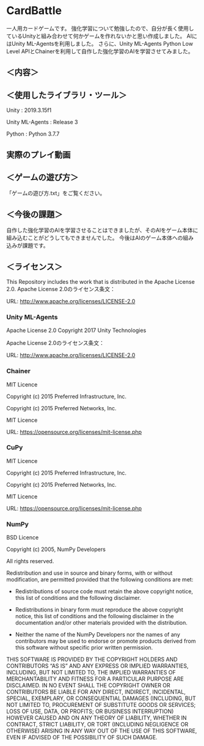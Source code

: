 # CardBattle

一人用カードゲームです。
強化学習について勉強したので、自分が長く使用しているUnityと組み合わせて何かゲームを作れないかと思い作成しました。
AIにはUnity ML-Agentsを利用しました。
さらに、Unity ML-Agents Python Low Level APIとChainerを利用して自作した強化学習のAIを学習させてみました。

## ＜内容＞

## ＜使用したライブラリ・ツール＞

Unity : 2019.3.15f1 

Unity ML-Agents : Release 3  

Python : Python 3.7.7

## 実際のプレイ動画

## ＜ゲームの遊び方＞

「ゲームの遊び方.txt」をご覧ください。

## ＜今後の課題＞

自作した強化学習のAIを学習させることはできましたが、そのAIをゲーム本体に組み込むことがどうしてもできませんでした。
今後はAIのゲーム本体への組み込みが課題です。

## ＜ライセンス＞

This Repository includes the work that is distributed in the Apache License 2.0.
Apache License 2.0のライセンス条文：

URL: http://www.apache.org/licenses/LICENSE-2.0

### Unity ML-Agents

Apache License 2.0
Copyright 2017 Unity Technologies

Apache License 2.0のライセンス条文：

URL: http://www.apache.org/licenses/LICENSE-2.0

### Chainer

MIT Licence

Copyright (c) 2015 Preferred Infrastructure, Inc.

Copyright (c) 2015 Preferred Networks, Inc.

MIT Licence

URL: https://opensource.org/licenses/mit-license.php

### CuPy

MIT Licence

Copyright (c) 2015 Preferred Infrastructure, Inc.

Copyright (c) 2015 Preferred Networks, Inc.

MIT Licence

URL: https://opensource.org/licenses/mit-license.php

### NumPy

BSD Licence

Copyright (c) 2005, NumPy Developers

All rights reserved.

Redistribution and use in source and binary forms, with or without modification, are permitted provided that the following conditions are met:

- Redistributions of source code must retain the above copyright notice, this list of conditions and the following disclaimer.

- Redistributions in binary form must reproduce the above copyright notice, this list of conditions and the following disclaimer in the documentation and/or other materials provided with the distribution.

- Neither the name of the NumPy Developers nor the names of any contributors may be used to endorse or promote products derived from this software without specific prior written permission.

THIS SOFTWARE IS PROVIDED BY THE COPYRIGHT HOLDERS AND CONTRIBUTORS “AS IS” AND ANY EXPRESS OR IMPLIED WARRANTIES, INCLUDING, BUT NOT LIMITED TO, THE IMPLIED WARRANTIES OF MERCHANTABILITY AND FITNESS FOR A PARTICULAR PURPOSE ARE DISCLAIMED. IN NO EVENT SHALL THE COPYRIGHT OWNER OR CONTRIBUTORS BE LIABLE FOR ANY DIRECT, INDIRECT, INCIDENTAL, SPECIAL, EXEMPLARY, OR CONSEQUENTIAL DAMAGES (INCLUDING, BUT NOT LIMITED TO, PROCUREMENT OF SUBSTITUTE GOODS OR SERVICES; LOSS OF USE, DATA, OR PROFITS; OR BUSINESS INTERRUPTION) HOWEVER CAUSED AND ON ANY THEORY OF LIABILITY, WHETHER IN CONTRACT, STRICT LIABILITY, OR TORT (INCLUDING NEGLIGENCE OR OTHERWISE) ARISING IN ANY WAY OUT OF THE USE OF THIS SOFTWARE, EVEN IF ADVISED OF THE POSSIBILITY OF SUCH DAMAGE.


